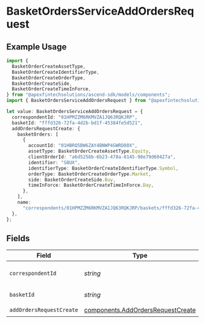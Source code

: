 # BasketOrdersServiceAddOrdersRequest

## Example Usage

```typescript
import {
  BasketOrderCreateAssetType,
  BasketOrderCreateIdentifierType,
  BasketOrderCreateOrderType,
  BasketOrderCreateSide,
  BasketOrderCreateTimeInForce,
} from "@apexfintechsolutions/ascend-sdk/models/components";
import { BasketOrdersServiceAddOrdersRequest } from "@apexfintechsolutions/ascend-sdk/models/operations";

let value: BasketOrdersServiceAddOrdersRequest = {
  correspondentId: "01HPMZZM6RKMVZA1JQ63RQKJRP",
  basketId: "fffd326-72fa-4d2b-bd1f-45384fe5d521",
  addOrdersRequestCreate: {
    basketOrders: [
      {
        accountId: "01HBRQ5BW6ZAY4BNWP4GWRD80X",
        assetType: BasketOrderCreateAssetType.Equity,
        clientOrderId: "a6d5258b-6b23-478a-8145-98e79d60427a",
        identifier: "SBUX",
        identifierType: BasketOrderCreateIdentifierType.Symbol,
        orderType: BasketOrderCreateOrderType.Market,
        side: BasketOrderCreateSide.Buy,
        timeInForce: BasketOrderCreateTimeInForce.Day,
      },
    ],
    name:
      "correspondents/01HPMZZM6RKMVZA1JQ63RQKJRP/baskets/fffd326-72fa-4d2b-bd1f-45384fe5d521",
  },
};
```

## Fields

| Field                                                                                  | Type                                                                                   | Required                                                                               | Description                                                                            | Example                                                                                |
| -------------------------------------------------------------------------------------- | -------------------------------------------------------------------------------------- | -------------------------------------------------------------------------------------- | -------------------------------------------------------------------------------------- | -------------------------------------------------------------------------------------- |
| `correspondentId`                                                                      | *string*                                                                               | :heavy_check_mark:                                                                     | The correspondent id.                                                                  | 01HPMZZM6RKMVZA1JQ63RQKJRP                                                             |
| `basketId`                                                                             | *string*                                                                               | :heavy_check_mark:                                                                     | The basket id.                                                                         | fffd326-72fa-4d2b-bd1f-45384fe5d521                                                    |
| `addOrdersRequestCreate`                                                               | [components.AddOrdersRequestCreate](../../models/components/addordersrequestcreate.md) | :heavy_check_mark:                                                                     | N/A                                                                                    |                                                                                        |